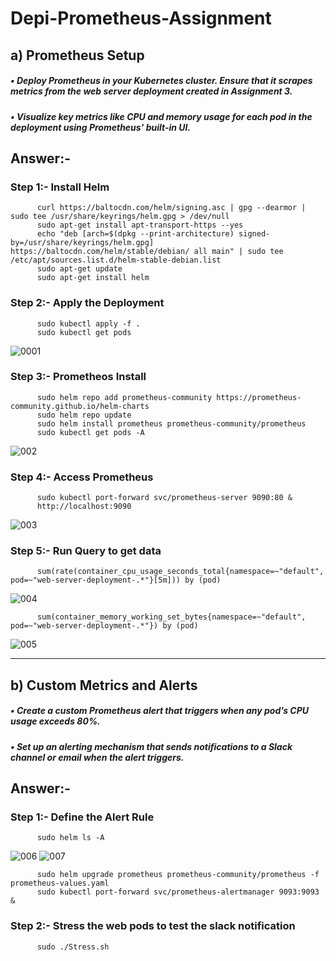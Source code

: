 # Depi-Prometheus-Assignment
## a)	Prometheus Setup 
##### •	Deploy Prometheus in your Kubernetes cluster. Ensure that it scrapes metrics from the web server deployment created in Assignment 3.
##### •	Visualize key metrics like CPU and memory usage for each pod in the deployment using Prometheus' built-in UI.
## Answer:-
### Step 1:- Install Helm
          curl https://baltocdn.com/helm/signing.asc | gpg --dearmor | sudo tee /usr/share/keyrings/helm.gpg > /dev/null
          sudo apt-get install apt-transport-https --yes
          echo "deb [arch=$(dpkg --print-architecture) signed-by=/usr/share/keyrings/helm.gpg] https://baltocdn.com/helm/stable/debian/ all main" | sudo tee /etc/apt/sources.list.d/helm-stable-debian.list
          sudo apt-get update
          sudo apt-get install helm
### Step 2:- Apply the Deployment
          sudo kubectl apply -f .
          sudo kubectl get pods
![0001](https://github.com/user-attachments/assets/e3e55ba7-ab65-45ed-9f3e-f89547c20feb)

### Step 3:- Prometheos Install
          sudo helm repo add prometheus-community https://prometheus-community.github.io/helm-charts
          sudo helm repo update
          sudo helm install prometheus prometheus-community/prometheus
          sudo kubectl get pods -A
![002](https://github.com/user-attachments/assets/711501b1-8bb2-4f9a-a9ee-ccb0226f41f5)

### Step 4:- Access Prometheus
          sudo kubectl port-forward svc/prometheus-server 9090:80 &
          http://localhost:9090
![003](https://github.com/user-attachments/assets/9024d989-815f-4e8d-947c-e2f7f3b56599)

### Step 5:- Run Query to get data
          sum(rate(container_cpu_usage_seconds_total{namespace=~"default", pod=~"web-server-deployment-.*"}[5m])) by (pod)
![004](https://github.com/user-attachments/assets/6fabe5e7-2650-45b4-aa90-da72eed6860c)

          sum(container_memory_working_set_bytes{namespace=~"default", pod=~"web-server-deployment-.*"}) by (pod)
![005](https://github.com/user-attachments/assets/e21b6c43-5f97-4d77-bf9b-ea95735d2404)

---
## b)	Custom Metrics and Alerts
##### •	Create a custom Prometheus alert that triggers when any pod’s CPU usage exceeds 80%.
##### •	Set up an alerting mechanism that sends notifications to a Slack channel or email when the alert triggers.
## Answer:-
### Step 1:- Define the Alert Rule
          sudo helm ls -A
![006](https://github.com/user-attachments/assets/817da255-e927-44f6-81ee-fa2534a6f68a)
![007](https://github.com/user-attachments/assets/2d87d475-8be3-43bf-9ccf-0252123ce614)

          sudo helm upgrade prometheus prometheus-community/prometheus -f prometheus-values.yaml
          sudo kubectl port-forward svc/prometheus-alertmanager 9093:9093 &
### Step 2:- Stress the web pods to test the slack notification
          sudo ./Stress.sh
